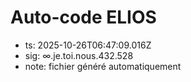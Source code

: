 # Auto-code ELIOS
- ts: 2025-10-26T06:47:09.016Z
- sig: ∞.je.toi.nous.432.528
- note: fichier généré automatiquement